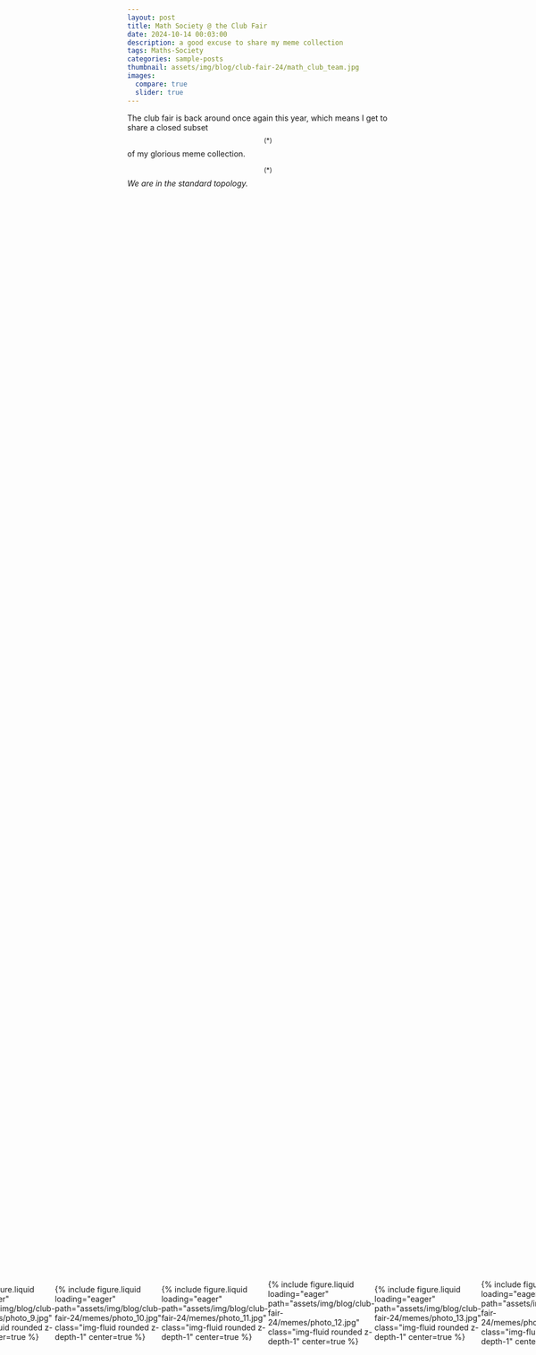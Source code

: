```yaml
---
layout: post
title: Math Society @ the Club Fair
date: 2024-10-14 00:03:00
description: a good excuse to share my meme collection
tags: Maths-Society
categories: sample-posts
thumbnail: assets/img/blog/club-fair-24/math_club_team.jpg
images:
  compare: true
  slider: true
---
```


The club fair is back around once again this year, which means I get to share a closed subset $$^{(*)}$$ of my glorious meme collection.

$$^{(*)}$$ _We are in the standard topology._

<swiper-container keyboard="true" navigation="true" pagination="true" pagination-clickable="true" pagination-dynamic-bullets="true" rewind="true" style="display: flex; justify-content: center; align-items: center; height: 100vh;">


  <swiper-slide style="display: flex; justify-content: center; align-items: center; height: 100vh;" >
  {% include figure.liquid loading="eager" 
  	path="assets/img/blog/club-fair-24/memes/photo_1.jpg" 
  	class="img-fluid rounded z-depth-1" 
  	width="100%"
  	height="100%"
  	center=true %}
  </swiper-slide>
  
  <swiper-slide style="display: flex; justify-content: center; align-items: center; height: 100vh;" >
  {% include figure.liquid loading="eager" 
  	path="assets/img/blog/club-fair-24/memes/photo_2.jpg" 
  	class="img-fluid rounded z-depth-1" 
  	center=true %}
  </swiper-slide>
  
  
  <swiper-slide style="display: flex; justify-content: center; align-items: center; height: 100vh;" >
  {% include figure.liquid loading="eager" 
  	path="assets/img/blog/club-fair-24/memes/photo_3.jpg" 
  	class="img-fluid rounded z-depth-1" 
  	center=true %}
  </swiper-slide>
  
  <swiper-slide style="display: flex; justify-content: center; align-items: center; height: 100vh;" >
  {% include figure.liquid loading="eager" 
  	path="assets/img/blog/club-fair-24/memes/photo_4.jpg" 
  	class="img-fluid rounded z-depth-1" 
  	center=true %}
  </swiper-slide> 
  
  <swiper-slide style="display: flex; justify-content: center; align-items: center; height: 100vh;" >
  {% include figure.liquid loading="eager" 
  	path="assets/img/blog/club-fair-24/memes/photo_5.jpg" 
  	class="img-fluid rounded z-depth-1" 
  	center=true %}
  </swiper-slide>
  
  <swiper-slide style="display: flex; justify-content: center; align-items: center; height: 100vh;" >
  {% include figure.liquid loading="eager" 
  	path="assets/img/blog/club-fair-24/memes/photo_6.jpg" 
  	class="img-fluid rounded z-depth-1" 
  	center=true %}
  </swiper-slide>
  
  
  <swiper-slide style="display: flex; justify-content: center; align-items: center; height: 100vh;" >
  {% include figure.liquid loading="eager" 
  	path="assets/img/blog/club-fair-24/memes/photo_7.jpg" 
  	class="img-fluid rounded z-depth-1" 
  	center=true %}
  </swiper-slide>
  
  <swiper-slide style="display: flex; justify-content: center; align-items: center; height: 100vh;" >
  {% include figure.liquid loading="eager" 
  	path="assets/img/blog/club-fair-24/memes/photo_8.jpg" 
  	class="img-fluid rounded z-depth-1" 
  	center=true %}
  </swiper-slide>
  
  <swiper-slide style="display: flex; justify-content: center; align-items: center; height: 100vh;" >
  {% include figure.liquid loading="eager" 
  	path="assets/img/blog/club-fair-24/memes/photo_9.jpg" 
  	class="img-fluid rounded z-depth-1" 
  	center=true %}
  </swiper-slide>
  
  <swiper-slide style="display: flex; justify-content: center; align-items: center; height: 100vh;" >
  {% include figure.liquid loading="eager" 
  	path="assets/img/blog/club-fair-24/memes/photo_10.jpg" 
  	class="img-fluid rounded z-depth-1" 
  	center=true %}
  </swiper-slide>
  
  
  <swiper-slide style="display: flex; justify-content: center; align-items: center; height: 100vh;" >
  {% include figure.liquid loading="eager" 
  	path="assets/img/blog/club-fair-24/memes/photo_11.jpg" 
  	class="img-fluid rounded z-depth-1" 
  	center=true %}
  </swiper-slide>
  
  <swiper-slide style="display: flex; justify-content: center; align-items: center; height: 100vh;" >
  {% include figure.liquid loading="eager" 
  	path="assets/img/blog/club-fair-24/memes/photo_12.jpg" 
  	class="img-fluid rounded z-depth-1" 
  	center=true %}
  </swiper-slide> 
  
  <swiper-slide style="display: flex; justify-content: center; align-items: center; height: 100vh;" >
  {% include figure.liquid loading="eager" 
  	path="assets/img/blog/club-fair-24/memes/photo_13.jpg" 
  	class="img-fluid rounded z-depth-1" 
  	center=true %}
  </swiper-slide>
  
  <swiper-slide style="display: flex; justify-content: center; align-items: center; height: 100vh;" >
  {% include figure.liquid loading="eager" 
  	path="assets/img/blog/club-fair-24/memes/photo_14.jpg" 
  	class="img-fluid rounded z-depth-1" 
  	center=true %}
  </swiper-slide>
  
  
  <swiper-slide style="display: flex; justify-content: center; align-items: center; height: 100vh;" >
  {% include figure.liquid loading="eager" 
  	path="assets/img/blog/club-fair-24/memes/photo_15.jpg" 
  	class="img-fluid rounded z-depth-1" 
  	center=true %}
  </swiper-slide>
  
  <swiper-slide style="display: flex; justify-content: center; align-items: center; height: 100vh;" >
  {% include figure.liquid loading="eager" 
  	path="assets/img/blog/club-fair-24/memes/photo_16.jpg" 
  	class="img-fluid rounded z-depth-1" 
  	center=true %}
  </swiper-slide>


  <swiper-slide style="display: flex; justify-content: center; align-items: center; height: 100vh;" >
  {% include figure.liquid loading="eager" 
  	path="assets/img/blog/club-fair-24/memes/photo_17.jpg" 
  	class="img-fluid rounded z-depth-1" 
  	center=true %}
  </swiper-slide>
  
  <swiper-slide style="display: flex; justify-content: center; align-items: center; height: 100vh;" >
  {% include figure.liquid loading="eager" 
  	path="assets/img/blog/club-fair-24/memes/photo_18.jpg" 
  	class="img-fluid rounded z-depth-1" 
  	center=true %}
  </swiper-slide>
  
  
  <swiper-slide style="display: flex; justify-content: center; align-items: center; height: 100vh;" >
  {% include figure.liquid loading="eager" 
  	path="assets/img/blog/club-fair-24/memes/photo_19.jpg" 
  	class="img-fluid rounded z-depth-1" 
  	center=true %}
  </swiper-slide>
  
  <swiper-slide style="display: flex; justify-content: center; align-items: center; height: 100vh;" >
  {% include figure.liquid loading="eager" 
  	path="assets/img/blog/club-fair-24/memes/photo_20.jpg" 
  	class="img-fluid rounded z-depth-1" 
  	center=true %}
  </swiper-slide> 
  
  <swiper-slide style="display: flex; justify-content: center; align-items: center; height: 100vh;" >
  {% include figure.liquid loading="eager" 
  	path="assets/img/blog/club-fair-24/memes/photo_21.jpg" 
  	class="img-fluid rounded z-depth-1" 
  	center=true %}
  </swiper-slide>
  
  <swiper-slide style="display: flex; justify-content: center; align-items: center; height: 100vh;" >
  {% include figure.liquid loading="eager" 
  	path="assets/img/blog/club-fair-24/memes/photo_22.jpg" 
  	class="img-fluid rounded z-depth-1" 
  	center=true %}
  </swiper-slide>
   
</swiper-container>
<hr style="height:-50pt; visibility:hidden;" />
A well-kept tradition, we always present our memes to general public, often to be met with surprised, smiling, and (mostly) confused faces. 

<swiper-container keyboard="true" navigation="true" pagination="true" pagination-clickable="true" pagination-dynamic-bullets="true" rewind="true">
  
  <swiper-slide>{% include figure.liquid 
  loading="eager" 
  path="assets/img/blog/club-fair-24/omar_blipblop.jpg" 
  class="img-fluid rounded z-depth-1" 
  caption="my story with the blip-blob function"
  center=true 
  %}</swiper-slide>
  
  <swiper-slide>{% include figure.liquid 
  loading="eager" 
  path="assets/img/blog/club-fair-24/meme_blipblop.jpg" 
  class="img-fluid rounded z-depth-1" 
  caption="the one and only"
  center=true 
  %}
  </swiper-slide>
  
  
</swiper-container>

With this being my very-last club fair, I can say that we got the most out of it. Got to meet lots of new faces, explain some memes, and introduce the many ideas we have for the recently-growing society.

<br>
{% include figure.liquid 
path="/assets/img/blog/club-fair-24/math_club_team.jpg" 
class="img-fluid rounded z-depth-1" 
zoomable=true 
style="width: 50%; 
height: auto;" 
caption="My team! Left to right: Arnav, Diana, Omar"
%}

We have many events in planning for this semester. Among those are 

- an integration bee contest
- a movie night 
- $$\pi-$$day on the 314$$^{\text{th}}$$ day of the year (coincidence, right?)
- a $$\LaTeX$$ day
- and (hopefully) a undergraduate seminar — by students, for students.

This year is our year!
